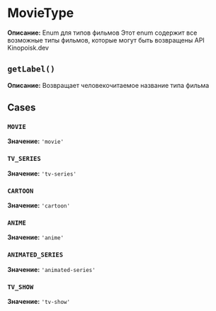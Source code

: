 # MovieType

**Описание:** Enum для типов фильмов
Этот enum содержит все возможные типы фильмов, которые могут быть
возвращены API Kinopoisk.dev

## `getLabel()`

**Описание:** Возвращает человекочитаемое название типа фильма

## Cases

### `MOVIE`

**Значение:** `'movie'`

### `TV_SERIES`

**Значение:** `'tv-series'`

### `CARTOON`

**Значение:** `'cartoon'`

### `ANIME`

**Значение:** `'anime'`

### `ANIMATED_SERIES`

**Значение:** `'animated-series'`

### `TV_SHOW`

**Значение:** `'tv-show'`

